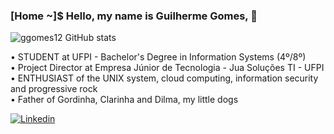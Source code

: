 ### [Home ~]$ Hello, my name is Guilherme Gomes, 🤘


![ggomes12 GitHub stats](https://github-readme-stats.vercel.app/api?username=ggomes12&show_icons=true&theme=radical)

• STUDENT at UFPI - Bachelor's Degree in Information Systems (4º/8º) <br/>
• Project Director at Empresa Júnior de Tecnologia - Jua Soluções TI - UFPI <br/>
• ENTHUSIAST of the UNIX system, cloud computing, information security and progressive rock <br/>
• Father of Gordinha, Clarinha and Dilma, my little dogs <br/>

[![Linkedin](https://img.shields.io/badge/LinkedIn-0077B5?style=for-the-badge&logo=linkedin&logoColor=white)](https://www.linkedin.com/in/guilherme-gomes-1570aa2a1/)
